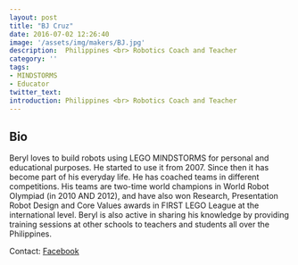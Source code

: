 ```yaml
---
layout: post
title: "BJ Cruz"
date: 2016-07-02 12:26:40
image: '/assets/img/makers/BJ.jpg'
description:  Philippines <br> Robotics Coach and Teacher
category: ''
tags:
- MINDSTORMS
- Educator
twitter_text:
introduction: Philippines <br> Robotics Coach and Teacher
---
```




## Bio

Beryl loves to build robots using LEGO MINDSTORMS for personal and educational purposes. He started to use it from 2007. Since then it has become part of his everyday life. He has coached teams in different competitions. His teams are two-time world champions in World Robot Olympiad (in 2010 AND 2012), and have also won Research, Presentation Robot Design and Core Values awards in FIRST LEGO League at the international level. Beryl is also active in sharing his knowledge by providing training sessions at other schools to teachers and students all over the Philippines.

Contact: [Facebook](https://www.facebook.com/berylprime.pietcruz)
